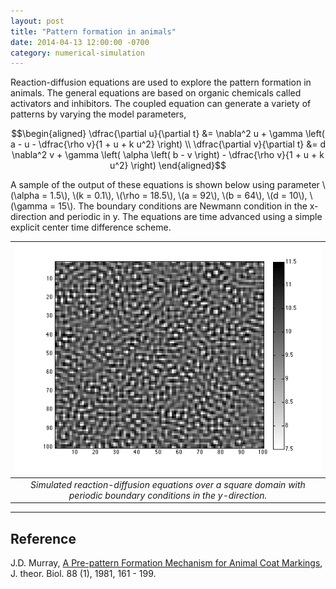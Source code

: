 ```yaml
---
layout: post
title: "Pattern formation in animals"
date: 2014-04-13 12:00:00 -0700
category: numerical-simulation
---
```


Reaction-diffusion equations are used to explore the pattern formation
in animals.  The general equations are based on organic chemicals
called activators and inhibitors.  The coupled equation can generate a
variety of patterns by varying the model parameters,

$$\begin{aligned}
\dfrac{\partial u}{\partial t} &= \nabla^2 u + \gamma \left( a - u - \dfrac{\rho v}{1 + u + k u^2} \right) \\
\dfrac{\partial v}{\partial t} &= d \nabla^2 v + \gamma \left( \alpha \left( b - v \right) - \dfrac{\rho v}{1 + u + k u^2} \right)
\end{aligned}$$

A sample of the output of these equations is shown below using
parameter \\(\alpha = 1.5\\), \\(k = 0.1\\), \\(\rho = 18.5\\), \\(a = 92\\), \\(b =
64\\), \\(d = 10\\), \\(\gamma = 15\\).  The boundary conditions are Newmann
condition in the x-direction and periodic in y.  The equations are
time advanced using a simple explicit center time difference scheme.

| ![](/assets/patf_pery_g15.png) |
|:--:|
| *Simulated reaction-diffusion equations over a square domain with periodic boundary conditions in the y-direction.* |

---
## Reference
J.D. Murray, [A Pre-pattern Formation Mechanism for Animal Coat Markings](https://doi.org/10.1016/0022-5193(81)90334-9), J. theor. Biol. 88 (1), 1981, 161 - 199.
